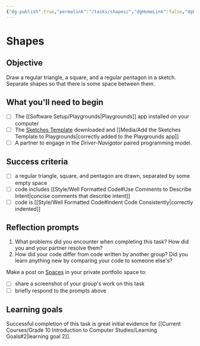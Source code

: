 ```yaml
---
{"dg-publish":true,"permalink":"/tasks/shapes/","dgHomeLink":false,"dgPassFrontmatter":false}
---
```


# Shapes
## Objective
Draw a regular triangle, a square, and a regular pentagon in a sketch. Separate shapes so that there is some space between them.
## What you'll need to begin
- [ ] The [[Software Setup/Playgrounds|Playgrounds]] app installed on your computer
- [ ] The [Sketches Template](https://www.icloud.com/iclouddrive/05byqMOJr5k8w6zM3ehUHTv1Q#Sketches_Template) downloaded and [[Media/Add the Sketches Template to Playgrounds|correctly added to the Playgrounds app]]
- [ ]  A partner to engage in the *Driver-Navigator* paired programming model.
## Success criteria
- [ ] a regular triangle, square, and pentagon are drawn, separated by some empty space
- [ ] code includes [[Style/Well Formatted Code#Use Comments to Describe Intent|concise comments that describe intent]]
- [ ] code is [[Style/Well Formatted Code#Indent Code Consistently|correctly indented]]
## Reflection prompts
1. What problems did you encounter when completing this task? How did you and your partner resolve them?
2. How did your code differ from code written by another group? Did you learn anything new by comparing your code to someone else's?

Make a post on [Spaces](https://ca.spacesedu.ca) in your private portfolio space to:
- [ ] share a screenshot of your group's work on this task
- [ ] briefly respond to the prompts above
## Learning goals
Successful completion of this task is great initial evidence for [[Current Courses/Grade 10 Introduction to Computer Studies/Learning Goals#2|learning goal 2]].
